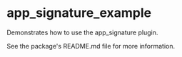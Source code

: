 # app_signature_example

Demonstrates how to use the app_signature plugin.

See the package's README.md file for more information.


